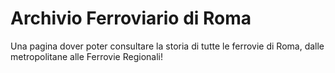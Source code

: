 # Archivio Ferroviario di Roma
Una pagina dover poter consultare la storia di tutte le ferrovie di Roma, dalle metropolitane alle Ferrovie Regionali!
